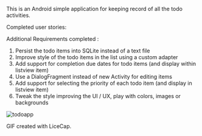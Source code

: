 This is an Android simple application for keeping record of all the todo activities.

Completed user stories:

Additional Requirements completed :  

1) Persist the todo items into SQLite instead of a text file
2) Improve style of the todo items in the list using a custom adapter
3) Add support for completion due dates for todo items (and display within listview item)
4) Use a DialogFragment instead of new Activity for editing items
5) Add support for selecting the priority of each todo item (and display in listview item)
6) Tweak the style improving the UI / UX, play with colors, images or backgrounds


![todoapp](https://cloud.githubusercontent.com/assets/4529977/12556421/a9267b48-c33a-11e5-8358-7e5421ccf946.gif)

GIF created with LiceCap.
